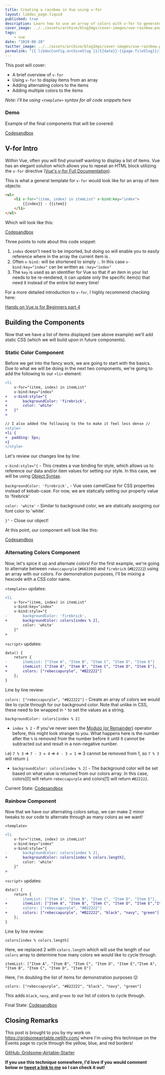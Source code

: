 ```yaml
---
title: Creating a rainbow in Vue using v-for
layout: libdoc_page.liquid
published: true
description: Learn how to use an array of colors with v-for to generate a colored pattern.
cover_image: ../../assets/archive/blogImgs/cover-images/vue-rainbow.png
tags:
    - vue
date: "2019-08-28"
twitter_image: ../../assets/archive/blogImgs/cover-images/vue-rainbow.png
permalink: "{{ libdocConfig.archiveSlug }}/{{date}}-{{page.fileSlug}}/index.html"
---
```


This post will cover:

-   A brief overview of `v-for`
-   Using `v-for` to display items from an array
-   Adding alternating colors to the items
-   Adding multiple colors to the items

_Note: I'll be using `<template>` syntax for all code snippets here_

### Demo

Example of the final components that will be covered:

<a class="dev" href="https://codesandbox.io/s/v-for-example-zeusm">Codesandbox</a>

## V-for Intro

Within Vue, often you will find yourself wanting to display a list of items. Vue has an elegant solution which allows you to repeat an HTML block utilizing the `v-for` directive ([Vue's v-for Full Documentation](https://vuejs.org/v2/guide/list.html)).

This is what a general template for `v-for` would look like for an array of item objects:

```html
<ul>
    <li v-for="(item, index) in itemList" v-bind:key="index">
        {{index}} - {{item}}
    </li>
</ul>
```

Which will look like this:

<a class="dev" href="https://codesandbox.io/s/v-for-example-he36t">Codesandbox</a>

Three points to note about this code snippet:

1. `index` doesn't need to be imported, but doing so will enable you to easily reference where in the array the current item is .
1. Often `v-bind:` will be shortened to simply `:`. In this case `v-bind:key="index"` can be written as `:key="index"`
1. The `key` is used as an identifier for Vue so that if an item in your list needs to be re-rendered, it can update only the specific item(s) that need it instead of the entire list every time!

For a more detailed introduction to `v-for`, I highly recommend checking here:

<a class="dev" href="https://dev.to/vuevixens/hands-on-vuejs-for-beginners-part-4-324l">Hands on Vue.js for Beginners part 4</a>

## Building the Components

Now that we have a list of items displayed (see above example) we'll add static CSS (which we will build upon in future components).

### Static Color Component

Before we get into the fancy work, we are going to start with the basics. Due to what we will be doing in the next two components, we're going to add the following to our `<li>` element:

```diff
<li
    v-for="(item, index) in itemList"
    v-bind:key="index"
+   v-bind:style="{
+       backgroundColor: 'firebrick',
+       color: 'white'
+   }"
>

// I also added the following to the to make it feel less dense //
<style>
+li {
+  padding: 5px;
+}
</style>
```

Let's review our changes line by line:

`v-bind:style="{` - This creates a vue binding for style, which allows us to reference our data and/or item values for setting our style. In this case, we will be using [Object Syntax](https://vuejs.org/v2/guide/class-and-style.html#Object-Syntax-1).

`backgroundColor: 'firebrick',` - Vue uses camelCase for CSS properties instead of kebab-case. For now, we are statically setting our property value to 'firebrick'

`color: 'white'` - Similar to background color, we are statically assigning our font color to 'white'.

`}"` - Close our object!

At this point, our component will look like this:

<a class="dev" href="https://codesandbox.io/s/v-for-example-tshp5">Codesandbox</a>

### Alternating Colors Component

Now, let's spice it up and alternate colors! For the first example, we're going to alternate between `rebeccapurple` (`#663399`) and `firebrick` (`#B22222`) using an array with our colors. For demonstration purposes, I'll be mixing a hexcode with a CSS color name.

`<template>` updates:

```diff
<li
    v-for="(item, index) in itemList"
    v-bind:key="index"
    v-bind:style="{
-       backgroundColor: 'firebrick',
+       backgroundColor: colors[index % 2],
        color: 'white'
    }"
>
```

`<script>` updates:

```diff
data() {
    return {
-       itemList: ["Item A", "Item B", "Item C", "Item D", "Item E"]
+       itemList: ["Item A", "Item B", "Item C", "Item D", "Item E"],
+       colors: ["rebeccapurple", "#B22222"]
    };
}
```

Line by line review:

`colors: ["rebeccapurple", "#B22222"]` - Create an array of colors we would like to cycle through for our background color. Note that unlike in CSS, these need to be wrapped in `"` to set the values as a string.

`backgroundColor: colors[index % 2]`

-   `index % 2` - If you've never seen the [Modulo (or Remainder)](https://developer.mozilla.org/en-US/docs/Web/JavaScript/Reference/Operators/Arithmetic_Operators#Remainder) operator before, this might look strange to you. What happens here is the number after the `%` is removed from the number before it until it cannot be subtracted out and result in a non-negative number.

i.e) `7 % 3` => `7 - 3 = 4` => `4 - 3 = 1` => 3 cannot be removed from 1, so `7 % 3` will return `1`

-   `backgroundColor: colors[index % 2]` - The background color will be set based on what value is returned from our colors array. In this case, colors[0] will return `rebeccapurple` and colors[1] will return `#B22222`.

Current State:
<a class="dev" href="https://codesandbox.io/s/v-for-example-dn9cb">Codesandbox</a>

### Rainbow Component

Now that we have our alternating colors setup, we can make 2 minor tweaks to our code to alternate through as many colors as we want!

`<template>`

```diff
<li
    v-for="(item, index) in itemList"
    v-bind:key="index"
    v-bind:style="{
-       backgroundColor: colors[index % 2],
+       backgroundColor: colors[index % colors.length],
        color: 'white'
    }"
>
```

`<script>` updates:

```diff
data() {
    return {
-       itemList: ["Item A", "Item B", "Item C", "Item D", "Item E"],
+       itemList: ["Item A", "Item B", "Item C", "Item D", "Item E","Item A", "Item B", "Item C", "Item D", "Item E"],
-       colors: ["rebeccapurple", "#B22222"]
+       colors: ["rebeccapurple", "#B22222", "black", "navy", "green"]
    };
}
```

Line by line review:

```
colors[index % colors.length]
```

Here, we replaced 2 with `colors.length` which will use the length of our `colors` array to determine how many colors we would like to cycle through.

```
itemList: ["Item A", "Item B", "Item C", "Item D", "Item E","Item A", "Item B", "Item C", "Item D", "Item E"]
```

Here, I'm doubling the list of items for demonstration purposes 😉

```
colors: ["rebeccapurple", "#B22222", "black", "navy", "green"]
```

This adds `black`, `navy`, and `green` to our list of colors to cycle through.

Final State:
<a class="dev" href="https://codesandbox.io/s/v-for-example-bu9i1">Codesandbox</a>

## Closing Remarks

This post is brought to you by my work on https://gridsomeairtable.netlify.com/ where I'm using this technique on the Events page to cycle through the yellow, blue, and red borders!

<a class="github" href="https://github.com/12vanblart/gridsome-airtable-starter"> GitHub: Gridsome-Airtable-Starter </a>

**If you use this technique somewhere, I'd love if you would comment below or [tweet a link to me](https://twitter.com/TerabyteTiger) so I can check it out!**
